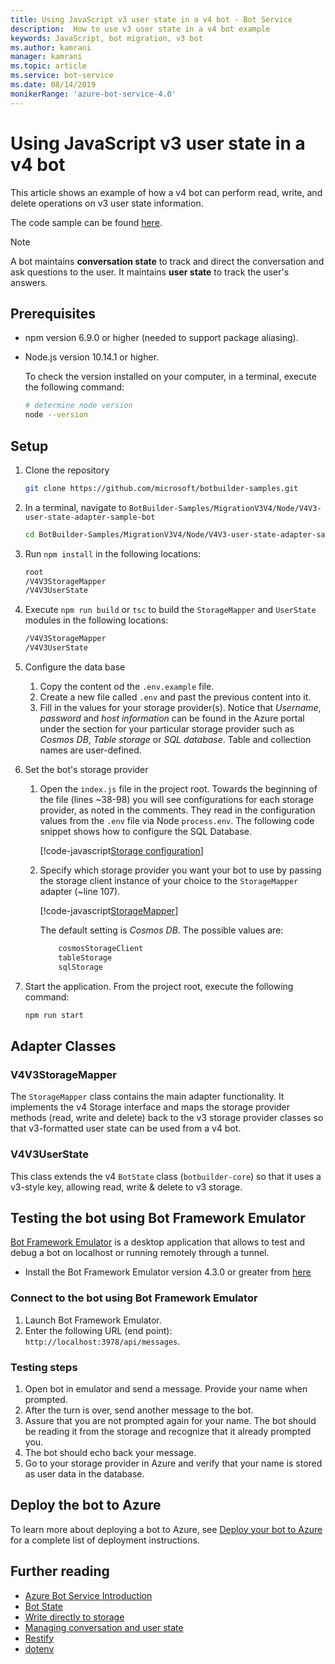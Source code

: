 ```yaml
---
title: Using JavaScript v3 user state in a v4 bot - Bot Service
description:  How to use v3 user state in a v4 bot example
keywords: JavaScript, bot migration, v3 bot
ms.author: kamrani
manager: kamrani
ms.topic: article
ms.service: bot-service
ms.date: 08/14/2019
monikerRange: 'azure-bot-service-4.0'
---
```


<!-- This article is on hold -->

# Using JavaScript v3 user state in a v4 bot

This article shows an example of how a v4 bot can perform read, write, and delete operations on v3 user state information.

The code sample can be found [here](https://github.com/microsoft/BotBuilder-Samples/tree/master/MigrationV3V4/Node/V4V3-user-state-adapter-sample-bot).

> [!NOTE]
> A bot maintains **conversation state** to track and direct the conversation and ask questions to the user. It maintains **user state** to track the user's answers.

## Prerequisites

- npm version 6.9.0 or higher (needed to support package aliasing).

- Node.js version 10.14.1 or higher.

    To check the version installed on your computer, in a terminal, execute the following command:

    ```bash
    # determine node version
    node --version
    ```

## Setup

1. Clone the repository

    ```bash
    git clone https://github.com/microsoft/botbuilder-samples.git
    ```

1. In a terminal, navigate to `BotBuilder-Samples/MigrationV3V4/Node/V4V3-user-state-adapter-sample-bot`

    ```bash
    cd BotBuilder-Samples/MigrationV3V4/Node/V4V3-user-state-adapter-sample-bot
    ```

1. Run `npm install` in the following locations:

    ```bash
    root
    /V4V3StorageMapper
    /V4V3UserState
    ```

1. Execute ``npm run build`` or ``tsc`` to build the `StorageMapper` and `UserState` modules in the following locations:

    ```bash
    /V4V3StorageMapper
    /V4V3UserState
    ```

1. Configure the data base

    1. Copy the content od the `.env.example` file.
    1. Create a new file called `.env` and past the previous content into it. 
    1. Fill in the values for your storage provider(s).
        Notice that *Username*, *password* and *host information* can be found in the Azure portal under the section for your particular storage provider such as *Cosmos DB*, *Table storage* or *SQL database*. Table and collection names are user-defined.
  
1. Set the bot's storage provider

    1. Open the `index.js` file in the project root. Towards the beginning of the file (lines ~38-98) you will see configurations for each storage provider, as noted in the comments. They read in the configuration values from the `.env` file via Node `process.env`. The following code snippet shows how to configure the SQL Database.

        [!code-javascript[Storage configuration](~/../botbuilder-samples/MigrationV3V4/Node/V4V3-user-state-adapter-sample-bot/index.js?range=77-92)]

    1. Specify which storage provider you want your bot to use by passing the storage client instance of your choice to the `StorageMapper` adapter (~line 107).  

        [!code-javascript[StorageMapper](~/../botbuilder-samples/MigrationV3V4/Node/V4V3-user-state-adapter-sample-bot/index.js?range=105-107)]

        The default setting is *Cosmos DB*. The possible values are:

        ```bash
            cosmosStorageClient
            tableStorage
            sqlStorage
        ```

1. Start the application. From the project root, execute the following command:

    ```bash
    npm run start
    ```

## Adapter Classes

### V4V3StorageMapper

The `StorageMapper` class contains the main adapter functionality. It implements the v4 Storage interface and maps the storage provider methods (read, write and delete) back to the v3 storage provider classes so that v3-formatted user state can be used from a v4 bot.

### V4V3UserState

This class extends the v4 `BotState` class (`botbuilder-core`) so that it uses a v3-style key, allowing read, write & delete to v3 storage.

## Testing the bot using Bot Framework Emulator

[Bot Framework Emulator][5] is a desktop application that allows to test and debug a bot on localhost or running remotely through a tunnel.

- Install the Bot Framework Emulator version 4.3.0 or greater from [here][6]

### Connect to the bot using Bot Framework Emulator

1. Launch Bot Framework Emulator.
1. Enter the following URL (end point): `http://localhost:3978/api/messages`.

### Testing steps

1. Open bot in emulator and send a message. Provide your name when prompted.
1. After the turn is over, send another message to the bot.
1. Assure that you are not prompted again for your name. The bot should be reading it from the storage and recognize that it already prompted you.
1. The bot should echo back your message.
1. Go to your storage provider in Azure and verify that your name is stored as user data in the database.

## Deploy the bot to Azure

To learn more about deploying a bot to Azure, see [Deploy your bot to Azure][40] for a complete list of deployment instructions.

## Further reading

- [Azure Bot Service Introduction][21]
- [Bot State][7]
- [Write directly to storage][8]
- [Managing conversation and user state][9]
- [Restify][30]
- [dotenv][31]

[3]: https://aka.ms/botframework-emulator-github
[5]: https://github.com/microsoft/botframework-emulator
[6]: https://github.com/Microsoft/BotFramework-Emulator/releases
[7]: https://docs.microsoft.com/azure/bot-service/bot-builder-storage-concept
[8]: https://docs.microsoft.com/azure/bot-service/bot-builder-howto-v4-storage?tabs=javascript
[9]: https://docs.microsoft.com/azure/bot-service/bot-builder-howto-v4-state?tabs=javascript
[21]: https://docs.microsoft.com/azure/bot-service/bot-service-overview-introduction?view=azure-bot-service-4.0
[30]: https://www.npmjs.com/package/restify
[31]: https://www.npmjs.com/package/dotenv
[40]: https://aka.ms/azuredeployment
